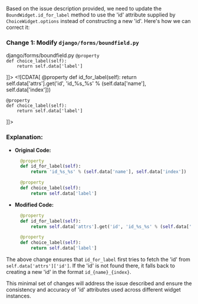 Based on the issue description provided, we need to update the `BoundWidget.id_for_label` method to use the 'id' attribute supplied by `ChoiceWidget.options` instead of constructing a new 'id'. Here's how we can correct it:

### Change 1: Modify `django/forms/boundfield.py`

<change>
<file change-number-for-this-file="1">django/forms/boundfield.py</file>
<original line-count="10" no-ellipsis="true"><![CDATA[
    @property
    def id_for_label(self):
        return 'id_%s_%s' % (self.data['name'], self.data['index'])

    @property
    def choice_label(self):
        return self.data['label']
]]></original>
<modified no-ellipsis="true"><![CDATA[
    @property
    def id_for_label(self):
        return self.data['attrs'].get('id', 'id_%s_%s' % (self.data['name'], self.data['index']))

    @property
    def choice_label(self):
        return self.data['label']
]]></modified>
</change>

### Explanation:

- **Original Code:**
  ```python
    @property
    def id_for_label(self):
        return 'id_%s_%s' % (self.data['name'], self.data['index'])

    @property
    def choice_label(self):
        return self.data['label']
  ```
  
- **Modified Code:**
  ```python
    @property
    def id_for_label(self):
        return self.data['attrs'].get('id', 'id_%s_%s' % (self.data['name'], self.data['index']))

    @property
    def choice_label(self):
        return self.data['label']
  ```

The above change ensures that `id_for_label` first tries to fetch the 'id' from `self.data['attrs']['id']`. If the 'id' is not found there, it falls back to creating a new 'id' in the format `id_{name}_{index}`.

This minimal set of changes will address the issue described and ensure the consistency and accuracy of 'id' attributes used across different widget instances.